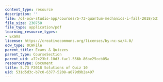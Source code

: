 ```yaml
---
content_type: resource
description: ''
file: /ol-ocw-studio-app/courses/5-73-quantum-mechanics-i-fall-2018/531d5d3cb7c063775208a879d9b2a497_MIT5_73F18_quiz10_soln.pdf
file_size: 230750
file_type: application/pdf
learning_resource_types:
- Exams
license: https://creativecommons.org/licenses/by-nc-sa/4.0/
ocw_type: OCWFile
parent_title: Exams & Quizzes
parent_type: CourseSection
parent_uid: a72c23bf-10d3-fac1-556b-86be25ceb05a
resourcetype: Document
title: 5.73 F2018 Solutions of Quiz 10
uid: 531d5d3c-b7c0-6377-5208-a879d9b2a497
---
```

